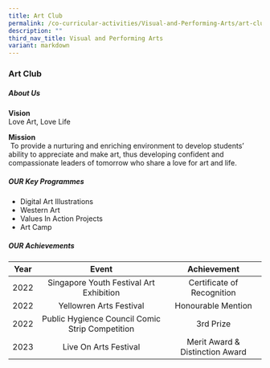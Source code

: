 ```yaml
---
title: Art Club
permalink: /co-curricular-activities/Visual-and-Performing-Arts/art-club/
description: ""
third_nav_title: Visual and Performing Arts
variant: markdown
---
```

### Art Club
##### About Us

**Vision**&nbsp;<br>Love Art, Love Life

**Mission**<br>&nbsp;To provide a nurturing and enriching environment to develop students’ ability to appreciate and make art, thus developing confident and compassionate leaders of tomorrow who share a love for art and life.

##### OUR Key Programmes

*   Digital Art Illustrations
*   Western Art    
*   Values In Action Projects    
*   Art Camp

##### OUR Achievements

| Year | Event | Achievement |
|:---:|:---:|:---:|
| 2022 | Singapore Youth Festival Art Exhibition | Certificate of Recognition |
| 2022 | Yellowren Arts Festival  | Honourable Mention |
| 2022 | Public Hygience Council Comic Strip Competition | 3rd Prize |
| 2023 | Live On Arts Festival | Merit Award &amp; Distinction Award |